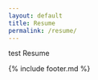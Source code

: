 ```yaml
---
layout: default
title: Resume
permalink: /resume/
---
```




test Resume


{% include footer.md %}

